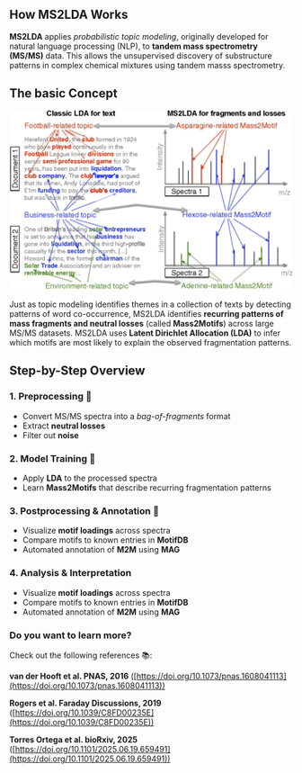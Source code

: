 ## How MS2LDA Works

**MS2LDA** applies *probabilistic topic modeling*, originally developed for natural language processing (NLP), to **tandem mass spectrometry (MS/MS)** data. This allows the unsupervised discovery of substructure patterns in complex chemical mixtures using tandem masss spectrometry.


## The basic Concept

![Test Image](../figures/pnas.jpg)

Just as topic modeling identifies themes in a collection of texts by detecting patterns of word co-occurrence, MS2LDA identifies **recurring patterns of mass fragments and neutral losses** (called **Mass2Motifs**) across large MS/MS datasets. MS2LDA uses **Latent Dirichlet Allocation (LDA)** to infer which motifs are most likely to explain the observed fragmentation patterns.


## Step-by-Step Overview

### 1. Preprocessing 🧹
- Convert MS/MS spectra into a *bag-of-fragments* format
- Extract **neutral losses**
- Filter out **noise**

### 2. Model Training 🧠
- Apply **LDA** to the processed spectra
- Learn **Mass2Motifs** that describe recurring fragmentation patterns

### 3. Postprocessing & Annotation 🧾
- Visualize **motif loadings** across spectra
- Compare motifs to known entries in **MotifDB**
- Automated annotation of **M2M** using **MAG**

### 4. Analysis & Interpretation
- Visualize **motif loadings** across spectra
- Compare motifs to known entries in **MotifDB**
- Automated annotation of **M2M** using **MAG**

### Do you want to learn more?
Check out the following references 📚:

**van der Hooft et al. PNAS, 2016** ([https://doi.org/10.1073/pnas.1608041113](https://doi.org/10.1073/pnas.1608041113))

**Rogers et al. Faraday Discussions, 2019** ([https://doi.org/10.1039/C8FD00235E](https://doi.org/10.1039/C8FD00235E))
  
**Torres Ortega et al. bioRxiv, 2025** ([https://doi.org/10.1101/2025.06.19.659491](https://doi.org/10.1101/2025.06.19.659491))
